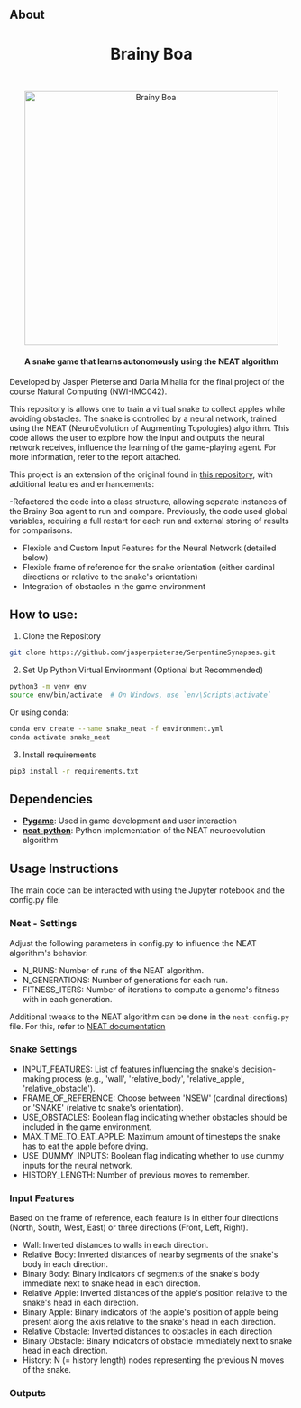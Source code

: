 ## About

<h1 align="center">Brainy Boa</h1><br>
<p align="center">
  <img alt="Brainy Boa" title="Brainy Boa" src="https://github.com/jasperpieterse/Brainy-Boa/blob/82b9fea2ae5cf569763c973549716951d57bab29/SnakeGIF.gif?raw=true" width="450"><br>
</p>

<h4 align="center"> A snake game that learns autonomously using the NEAT algorithm</h4>

Developed by Jasper Pieterse and Daria Mihalia for the final project of the course Natural Computing (NWI-IMC042).

This repository is allows one to train a virtual snake to collect apples while avoiding obstacles. The snake is controlled by a neural network, trained using the NEAT (NeuroEvolution of Augmenting Topologies) algorithm. This code allows the user to explore how the input and outputs the neural network receives, influence the learning of the game-playing agent. For more information, refer to the report attached.

This project is an extension of the original found in [this repository](https://github.com/danielchang2002/5038W_Final), with additional features and enhancements:

-Refactored the code into a class structure, allowing separate instances of the Brainy Boa agent to run and compare. Previously, the code used global variables, requiring a full restart for each run and external storing of results for comparisons.

- Flexible and Custom Input Features for the Neural Network (detailed below)
- Flexible frame of reference for the snake orientation (either cardinal directions or relative to the snake's orientation)
- Integration of obstacles in the game environment

## How to use:

1. Clone the Repository
  ```bash
  git clone https://github.com/jasperpieterse/SerpentineSynapses.git
  ```
2. Set Up Python Virtual Environment (Optional but Recommended)
  ```bash
  python3 -m venv env
  source env/bin/activate  # On Windows, use `env\Scripts\activate`
  ```
  Or using conda:
  ```bash
  conda env create --name snake_neat -f environment.yml
  conda activate snake_neat
  ```

3. Install requirements
  ```bash
  pip3 install -r requirements.txt
  ```

## Dependencies

* **[Pygame](https://github.com/pygame/)**: Used in game development and user interaction
* **[neat-python](https://github.com/CodeReclaimers/neat-python)**: Python implementation of the NEAT neuroevolution algorithm

## Usage Instructions

The main code can be interacted with using the Jupyter notebook and the config.py file. 

### Neat - Settings

Adjust the following parameters in config.py to influence the NEAT algorithm's behavior:

- N_RUNS: Number of runs of the NEAT algorithm.
- N_GENERATIONS: Number of generations for each run.
- FITNESS_ITERS: Number of iterations to compute a genome's fitness with in each generation.

Additional tweaks to the NEAT algorithm can be done in the `neat-config.py` file. For this, refer to [NEAT documentation](https://neat-python.readthedocs.io/en/latest/config_file.html)
  
### Snake Settings

- INPUT_FEATURES: List of features influencing the snake's decision-making process (e.g., 'wall', 'relative_body', 'relative_apple', 'relative_obstacle').
- FRAME_OF_REFERENCE: Choose between 'NSEW' (cardinal directions) or 'SNAKE' (relative to snake's orientation).
- USE_OBSTACLES: Boolean flag indicating whether obstacles should be included in the game environment.
- MAX_TIME_TO_EAT_APPLE: Maximum amount of timesteps the snake has to eat the apple before dying.
- USE_DUMMY_INPUTS: Boolean flag indicating whether to use dummy inputs for the neural network.
- HISTORY_LENGTH: Number of previous moves to remember.

### Input Features

Based on the frame of reference, each feature is in either four directions (North, South, West, East) or three directions (Front, Left, Right).

- Wall: Inverted distances to walls in each direction.
- Relative Body: Inverted distances of nearby segments of the snake's body in each direction.
- Binary Body: Binary indicators of segments of the snake's body immediate next to snake head in each direction.
- Relative Apple: Inverted distances of the apple's position relative to the snake's head in each direction.
- Binary Apple: Binary indicators of the apple's position of apple being present along the axis relative to the snake's head in each direction.
- Relative Obstacle: Inverted distances to obstacles in each direction
- Binary Obstacle: Binary indicators of obstacle immediately next to snake head in each direction.
- History: N (= history length) nodes representing the previous N moves of the snake.
  
### Outputs

